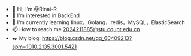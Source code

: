 - 👋 Hi, I’m @Rinai-R
- 👀 I’m interested in BackEnd
- 🌱 I’m currently learning linux，Golang，redis，MySQL，ElasticSearch
- 📫 How to reach me 2024211885@stu.cqupt.edu.cn
- ✒️ My blog:
https://blog.csdn.net/qq_60409213?spm=1010.2135.3001.5421
<!---
Rinai-R/Rinai-R is a ✨ special ✨ repository because its `README.md` (this file) appears on your GitHub profile.
You can click the Preview link to take a look at your changes.
--->
